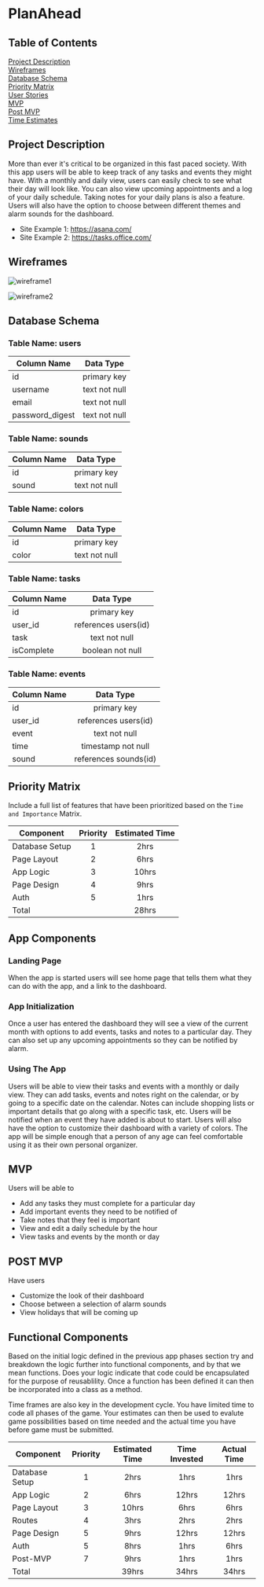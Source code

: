 # PlanAhead

## Table of Contents

[Project Description](#project-description)  
[Wireframes](#wireframes)  
[Database Schema](#database-schema)  
[Priority Matrix](#priority-matrix)  
[User Stories](#app-components)  
[MVP](#mvp)  
[Post MVP](#post-mvp)  
[Time Estimates](#functional-components)  

## Project Description

<!-- Use this section to describe your final project and perhaps any links to relevant sites that help convey the concept and/or functionality. -->

More than ever it's critical to be organized in this fast paced society. With this app users will be able to keep track of any tasks and events they might have. With a monthly and daily view, users can easily check to see what their day will look like. You can also view upcoming appointments and a log of your daily schedule. Taking notes for your daily plans is also a feature. Users will also have the option to choose between different themes and alarm sounds for the dashboard.

- Site Example 1: https://asana.com/
- Site Example 2: https://tasks.office.com/

## Wireframes

<!-- Include images of your wireframes.  -->
![wireframe1](images/wireframe1.jpg)

![wireframe2](images/wireframe2.jpg)

## Database Schema

### Table Name: users
| Column Name | Data Type |
| --- | :---: |
| id | primary key |
| username | text not null |
| email | text not null |
| password_digest | text not null |

### Table Name: sounds
| Column Name | Data Type |
| --- | :---: |
| id | primary key |
| sound | text not null |

### Table Name: colors
| Column Name | Data Type |
| --- | :---: |
| id | primary key |
| color | text not null |

### Table Name: tasks
| Column Name | Data Type |
| --- | :---: |
| id | primary key |
| user_id | references users(id) |
| task | text not null |
| isComplete | boolean not null |

### Table Name: events
| Column Name | Data Type |
| --- | :---: |
| id | primary key |
| user_id | references users(id) |
| event | text not null |
| time | timestamp not null |
| sound | references sounds(id)

## Priority Matrix

Include a full list of features that have been prioritized based on the `Time and Importance` Matrix. 

| Component | Priority | Estimated Time |
| --- | :---: |  :---: |
| Database Setup | 1 | 2hrs|
| Page Layout | 2 | 6hrs|
| App Logic | 3 | 10hrs |
| Page Design | 4 | 9hrs|
| Auth | 5 | 1hrs| 
| Total |  | 28hrs| 


## App Components

### Landing Page
<!-- What will a user see when they start your app? -->
When the app is started users will see home page that tells them what they can do with the app, and a link to the dashboard. 

### App Initialization
<!-- What will a user see when the app is started?  -->
Once a user has entered the dashboard they will see a view of the current month with options to add events, tasks and notes to a particular day. They can also set up any upcoming appointments so they can be notified by alarm. 

### Using The App
<!-- What will a user see when the app is started?  -->
Users will be able to view their tasks and events with a monthly or daily view. They can add tasks, events and notes right on the calendar, or by going to a specific date on the calendar. Notes can include shopping lists or important details that go along with a specific task, etc. Users will be notified when an event they have added is about to start. Users will also have the option to customize their dashboard with a variety of colors. The app will be simple enough that a person of any age can feel comfortable using it as their own personal organizer. 


## MVP 
<!-- Include the full list of features that will be part of your MVP  -->
Users will be able to

* Add any tasks they must complete for a particular day
* Add important events they need to be notified of
* Take notes that they feel is important
* View and edit a daily schedule by the hour
* View tasks and events by the month or day

## POST MVP

<!-- Include the full list of features that you are considering for POST MVP -->
Have users

* Customize the look of their dashboard
* Choose between a selection of alarm sounds
* View holidays that will be coming up

## Functional Components

Based on the initial logic defined in the previous app phases section try and breakdown the logic further into functional components, and by that we mean functions. Does your logic indicate that code could be encapsulated for the purpose of reusablility.  Once a function has been defined it can then be incorporated into a class as a method. 

Time frames are also key in the development cycle.  You have limited time to code all phases of the game.  Your estimates can then be used to evalute game possibilities based on time needed and the actual time you have before game must be submitted. 

| Component | Priority | Estimated Time | Time Invested | Actual Time |
| --- | :---: |  :---: | :---: | :---: |
| Database Setup | 1 | 2hrs| 1hrs | 1hrs |
| App Logic | 2 | 6hrs| 12hrs | 12hrs |
| Page Layout | 3 | 10hrs| 6hrs | 6hrs |
| Routes | 4 | 3hrs| 2hrs | 2hrs |
| Page Design | 5 | 9hrs| 12hrs | 12hrs |
| Auth | 5 | 8hrs| 1hrs | 6hrs |
| Post-MVP | 7 | 9hrs| 1hrs | 1hrs |
| Total |  | 39hrs| 34hrs | 34hrs |
